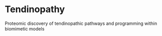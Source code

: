 # Tendinopathy
Proteomic discovery of tendinopathic pathways and programming within biomimetic models 
